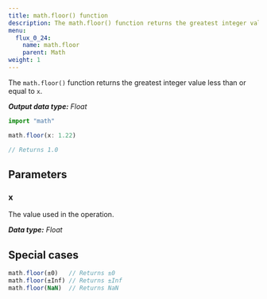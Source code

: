 ```yaml
---
title: math.floor() function
description: The math.floor() function returns the greatest integer value less than or equal to `x`.
menu:
  flux_0_24:
    name: math.floor
    parent: Math
weight: 1
---
```


The `math.floor()` function returns the greatest integer value less than or equal to `x`.

_**Output data type:** Float_

```js
import "math"

math.floor(x: 1.22)

// Returns 1.0
```

## Parameters

### x
The value used in the operation.

_**Data type:** Float_

## Special cases
```js
math.floor(±0)   // Returns ±0
math.floor(±Inf) // Returns ±Inf
math.floor(NaN)  // Returns NaN
```
